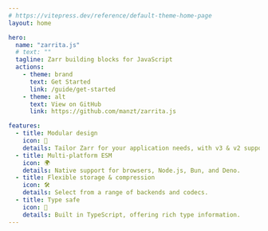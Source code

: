 ```yaml
---
# https://vitepress.dev/reference/default-theme-home-page
layout: home

hero:
  name: "zarrita.js"
  # text: ""
  tagline: Zarr building blocks for JavaScript
  actions:
    - theme: brand
      text: Get Started
      link: /guide/get-started
    - theme: alt
      text: View on GitHub
      link: https://github.com/manzt/zarrita.js

features:
  - title: Modular design
    icon: 🧩
    details: Tailor Zarr for your application needs, with v3 & v2 support.
  - title: Multi-platform ESM
    icon: 🌍
    details: Native support for browsers, Node.js, Bun, and Deno.
  - title: Flexible storage & compression
    icon: 🛠️
    details: Select from a range of backends and codecs.
  - title: Type safe
    icon: 🦺
    details: Built in TypeScript, offering rich type information.
---
```


